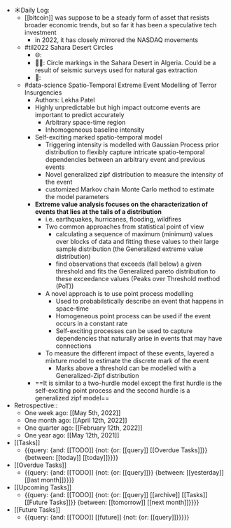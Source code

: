 - ☀️Daily Log:
    - [[bitcoin]] was suppose to be a steady form of asset that resists broader economic trends, but so far it has been a speculative tech investment
        - in 2022, it has closely mirrored the NASDAQ movements
    - #til2022 Sahara Desert Circles
        - 🌐: 
        - 💁‍♂️: Circle markings in the Sahara Desert in Algeria. Could be a result of seismic surveys used for natural gas extraction
        - 🤔:
    - #data-science Spatio-Temporal Extreme Event Modelling of Terror Insurgencies
        - Authors: Lekha Patel
        - Highly unpredictable but high impact outcome events are important to predict accurately
            - Arbitrary space-time region
            - Inhomogeneous baseline intensity
        - Self-exciting marked spatio-temporal model
            - Triggering intensity is modelled with Gaussian Process prior distribution to flexibly capture intricate spatio-temporal dependencies between an arbitrary event and previous events
            - Novel generalized zipf distribution to measure the intensity of the event
            - customized Markov chain Monte Carlo method to estimate the model parameters
        - **Extreme value analysis focuses on the characterization of events that lies at the tails of a distribution**
            - i.e. earthquakes, hurricanes, flooding, wildfires
            - Two common approaches from statistical point of view
                - calculating a sequence of maximum (minimum) values over blocks of data and fitting these values to their large sample distribution (the Generalized extreme value distribution)
                - find observations that exceeds (fall below) a given threshold and fits the Generalized pareto distribution to these exceedance values (Peaks over Threshold method (PoT))
            - A novel approach is to use point process modelling
                - Used to probabilstically describe an event that happens in space-time
                - Homogeneous point process can be used if the event occurs in a constant rate
                - Self-exciting processes can be used to capture dependencies that naturally arise in events that may have connections
            - To measure the different impact of these events, layered a mixture model to estimate the discrete mark of the event
                - Marks above a threshold can be modelled with a Generalized-Zipf distribution
        - ==It is similar to a two-hurdle model except the first hurdle is the self-exciting point process and the second hurdle is a generalized zipf model==
- Retrospective::
    - One week ago: [[May 5th, 2022]]
    - One month ago: [[April 12th, 2022]]
    - One quarter ago: [[February 12th, 2022]]
    - One year ago: [[May 12th, 2021]]
- [[Tasks]]
    - {{query: {and: [[TODO]] {not: {or: [[query]] [[Overdue Tasks]]}} {between: [[today]] [[today]]}}}}
- [[Overdue Tasks]]
    - {{query: {and: [[TODO]] {not: {or: [[query]]}} {between: [[yesterday]] [[last month]]}}}}
- [[Upcoming Tasks]]
    - {{query: {and: [[TODO]] {not: {or: [[query]] [[archive]] [[Tasks]] [[Future Tasks]]}} {between: [[tomorrow]] [[next month]]}}}}
- [[Future Tasks]]
    - {{query: {and: [[TODO]] [[future]] {not: {or: [[query]]}}}}}
